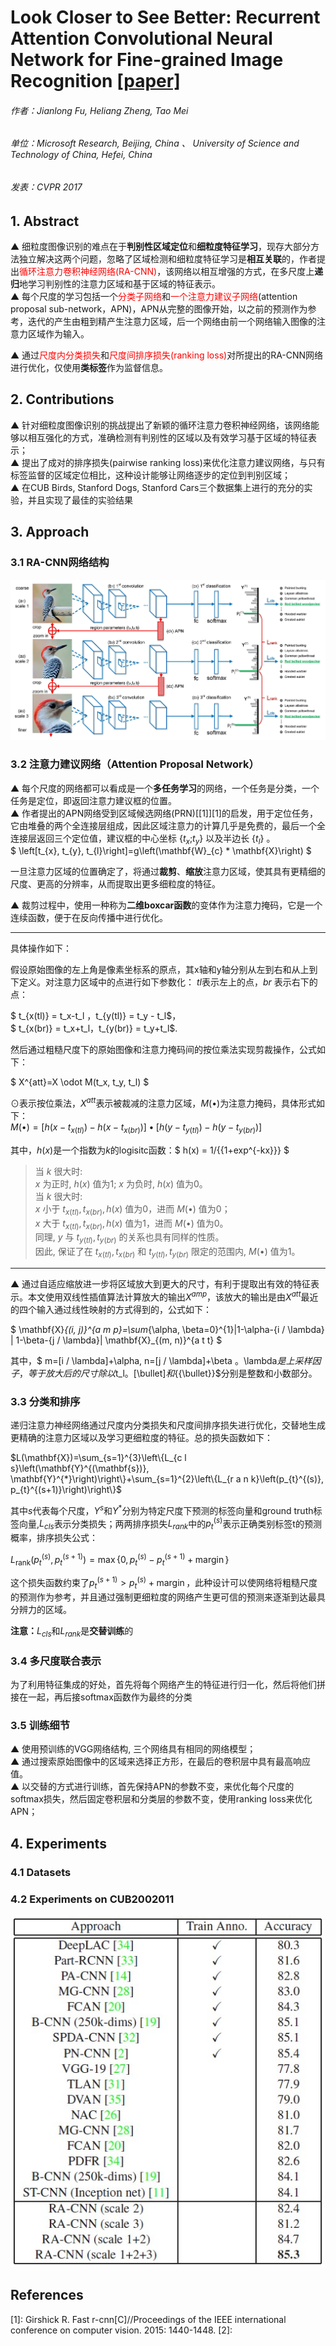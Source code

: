 # Look Closer to See Better: Recurrent Attention Convolutional Neural Network for Fine-grained Image Recognition [[paper]](https://openaccess.thecvf.com/content_cvpr_2017/papers/Fu_Look_Closer_to_CVPR_2017_paper.pdf)
###### 作者：Jianlong Fu, Heliang Zheng, Tao Mei  
###### 单位：Microsoft Research, Beijing, China 、 University of Science and Technology of China, Hefei, China  
###### 发表：CVPR 2017

## 1. Abstract
▲ 细粒度图像识别的难点在于**判别性区域定位**和**细粒度特征学习**，现存大部分方法独立解决这两个问题，忽略了区域检测和细粒度特征学习是**相互关联**的，作者提出<font color='red'>循环注意力卷积神经网络(RA-CNN)</font>，该网络以相互增强的方式，在多尺度上**递归**地学习判别性的注意力区域和基于区域的特征表示。  
▲ 每个尺度的学习包括一个<font color='red'>分类子网络</font>和<font color='red'>一个注意力建议子网络</font>(attention proposal sub-network，APN)，APN从完整的图像开始，以之前的预测作为参考，迭代的产生由粗到精产生注意力区域，后一个网络由前一个网络输入图像的注意力区域作为输入。  

▲ 通过<font color='red'>尺度内分类损失</font>和<font color='red'>尺度间排序损失(ranking loss)</font>对所提出的RA-CNN网络进行优化，仅使用**类标签**作为监督信息。  

## 2. Contributions
▲ 针对细粒度图像识别的挑战提出了新颖的循环注意力卷积神经网络，该网络能够以相互强化的方式，准确检测有判别性的区域以及有效学习基于区域的特征表示；  
▲ 提出了成对的排序损失(pairwise ranking loss)来优化注意力建议网络，与只有标签监督的区域定位相比，这种设计能够让网络逐步的定位到判别区域；  
▲ 在CUB Birds, Stanford Dogs, Stanford Cars三个数据集上进行的充分的实验，并且实现了最佳的实验结果  

## 3. Approach

### 3.1 RA-CNN网络结构

![](./fgia_pic/RA-CNN网络结构.jpg ':size=100%')  

### 3.2 注意力建议网络（Attention Proposal Network）

▲ 每个尺度的网络都可以看成是一个**多任务学习**的网络，一个任务是分类，一个任务是定位，即返回注意力建议框的位置。  
▲ 作者提出的APN网络受到区域候选网络(PRN)[[1]][1]的启发，用于定位任务，它由堆叠的两个全连接层组成，因此区域注意力的计算几乎是免费的，最后一个全连接层返回三个定位值，建议框的中心坐标 {$t_x$;$t_y$} 以及半边长 {$t_l$} 。  
$ \left[t_{x}, t_{y}, t_{l}\right]=g\left(\mathbf{W}_{c} * \mathbf{X}\right) $  

一旦注意力区域的位置确定了，将通过**裁剪**、**缩放**注意力区域，使其具有更精细的尺度、更高的分辨率，从而提取出更多细粒度的特征。  

▲ 裁剪过程中，使用一种称为**二维boxcar函数**的变体作为注意力掩码，它是一个连续函数，便于在反向传播中进行优化。  

---
具体操作如下：  

假设原始图像的左上角是像素坐标系的原点，其x轴和y轴分别从左到右和从上到下定义。对注意力区域中的点进行如下参数化：  $tl$表示左上的点，$br$ 表示右下的点：  

$ t_{x(tl)} = t_x-t_l $，$t_{y(tl)} = t_y - t_l$，  
$ t_{x(br)} = t_x+t_l$，$t_{y(br)} = t_y+t_l$.  

然后通过粗糙尺度下的原始图像和注意力掩码间的按位乘法实现剪裁操作，公式如下：  

$ X^{att}=X \odot M(t_x, t_y, t_l) $  

$\odot$表示按位乘法，$X^{att}$表示被裁减的注意力区域，$M(\bullet)$为注意力掩码，具体形式如下：   
$M(\bullet)=[h(x-t_{x(tl)})-h(x-t_{x(br)})] \bullet [h(y-t_{y(tl)})-h(y-t_{y(br)})]$  

其中，$h(x)$是一个指数为$k$的logisitc函数：$ h(x) = 1/{\{1+exp^{-kx}\}} $  

> 当 $k$ 很大时:  
> $x$ 为正时, $h(x)$ 值为1; $x$ 为负时, $h(x)$ 值为0。  
> 当 $k$ 很大时:  
> $x$ 小于 $t_{x(t l)}, t_{x(b r)}, h(x)$ 值为0，进而 $M(\bullet)$ 值为0；  
> $x$ 大于 $t_{x(t l)}, t_{x(b r)}, h(x)$ 值为1，进而 $M(\bullet)$ 值为0。   
> 同理, $y$ 与 $t_{y(t l)}, t_{y(b r)}$ 的关系也具有同样的性质。  
> 因此, 保证了在 $t_{x(t l)}, t_{x(b r)}$ 和 $t_{y(t l)}, t_{y(b r)}$ 限定的范围内, $M(\bullet)$ 值为1。  

---

▲ 通过自适应缩放进一步将区域放大到更大的尺寸，有利于提取出有效的特征表示。本文使用双线性插值算法计算放大的输出$X^{amp}$，该放大的输出是由$X^{att}$最近的四个输入通过线性映射的方式得到的，公式如下：  

$ \mathbf{X}_{(i, j)}^{a m p}=\sum_{\alpha, \beta=0}^{1}|1-\alpha-\{i / \lambda\} \| 1-\beta-\{j / \lambda\}| \mathbf{X}_{(m, n)}^{a t t} $  

其中，$ m=[i / \lambda]+\alpha, n=[j / \lambda]+\beta $。$\lambda$是上采样因子，等于放大后的尺寸除以$t_l$。$[\bullet]$和${\{\bullet\}}$分别是整数和小数部分。  

### 3.3 分类和排序

递归注意力神经网络通过尺度内分类损失和尺度间排序损失进行优化，交替地生成更精确的注意力区域以及学习更细粒度的特征。总的损失函数如下：  

$L(\mathbf{X})=\sum_{s=1}^{3}\left\{L_{c l s}\left(\mathbf{Y}^{(\mathbf{s})}, \mathbf{Y}^{*}\right)\right\}+\sum_{s=1}^{2}\left\{L_{r a n k}\left(p_{t}^{(s)}, p_{t}^{(s+1)}\right)\right\}$   

其中$s$代表每个尺度，$Y^s$和$Y^*$分别为特定尺度下预测的标签向量和ground truth标签向量,$L_{cls}$表示分类损失；两两排序损失$L_{rank}$中的$p_{t}^{(s)}$表示正确类别标签t的预测概率，排序损失公式：  

$L_{\text {rank}}\left(p_{t}^{(s)}, p_{t}^{(s+1)}\right)=\max \left\{0, p_{t}^{(s)}-p_{t}^{(s+1)}+\operatorname{margin}\right\}$   

这个损失函数约束了$p_{t}^{(s+1)}>p_{t}^{(s)}+\operatorname{margin}$，此种设计可以使网络将粗糙尺度的预测作为参考，并且通过强制更细粒度的网络产生更可信的预测来逐渐到达最具分辨力的区域。   

**注意：**$L_{cls}$和$L_{rank}$是**交替训练**的   

### 3.4 多尺度联合表示 

为了利用特征集成的好处，首先将每个网络产生的特征进行归一化，然后将他们拼接在一起，再后接softmax函数作为最终的分类  

### 3.5 训练细节
▲ 使用预训练的VGG网络结构, 三个网络具有相同的网络模型；  
▲  通过搜索原始图像中的区域来选择正方形，在最后的卷积层中具有最高响应值。  
▲  以交替的方式进行训练，首先保持APN的参数不变，来优化每个尺度的softmax损失，然后固定卷积层和分类层的参数不变，使用ranking loss来优化APN；  


## 4. Experiments

### 4.1 Datasets
### 4.2 Experiments on CUB2002011

![](./fgia_pic/RA-CNN-CUB-2011实验结果.jpg ':size=100%')  


## References

[1]:  Girshick R. Fast r-cnn[C]//Proceedings of the IEEE international conference on computer vision. 2015: 1440-1448.
[2]: 







